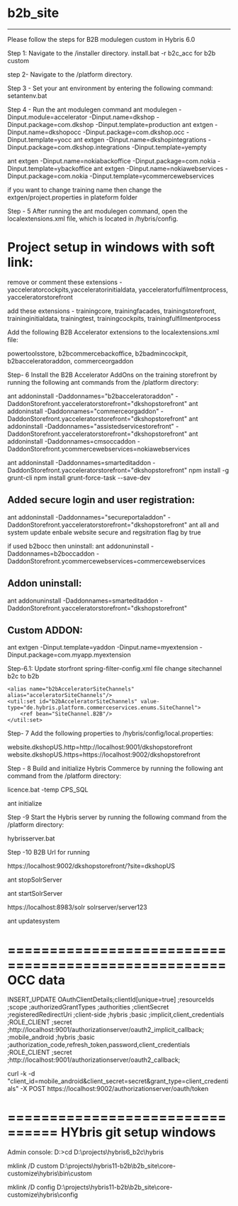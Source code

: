 # b2b_site
----------------
Please follow the steps for B2B modulegen custom in Hybris 6.0

Step 1: Navigate to the /installer directory. install.bat -r b2c_acc for b2b custom

step 2- Navigate to the /platform directory.

Step 3 - Set your ant environment by entering the following command: setantenv.bat

Step 4 - Run the ant modulegen command 
ant modulegen -Dinput.module=accelerator -Dinput.name=dkshop -Dinput.package=com.dkshop -Dinput.template=production
ant extgen -Dinput.name=dkshopocc -Dinput.package=com.dkshop.occ -Dinput.template=yocc
ant extgen -Dinput.name=dkshopintegrations -Dinput.package=com.dkshop.integrations -Dinput.template=yempty
          

ant extgen -Dinput.name=nokiabackoffice -Dinput.package=com.nokia -Dinput.template=ybackoffice
ant extgen -Dinput.name=nokiawebservices -Dinput.package=com.nokia -Dinput.template=ycommercewebservices


if you want to change training name then change the extgen/project.properties in plateform folder

Step - 5 After running the ant modulegen command, open the localextensions.xml file, which is located in /hybris/config.

Project setup in windows with soft link:
============================================


remove or comment these extensions -yacceleratorcockpits,yacceleratorinitialdata, yacceleratorfulfilmentprocess, yacceleratorstorefront

add these extensions - trainingcore, trainingfacades, trainingstorefront, traininginitialdata, trainingtest, trainingcockpits, trainingfulfilmentprocess

Add the following B2B Accelerator extensions to the localextensions.xml file: 

powertoolsstore, b2bcommercebackoffice, b2badmincockpit, b2bacceleratoraddon, commerceorgaddon

Step- 6 Install the B2B Accelerator AddOns on the training storefront by running the following ant commands from the /platform directory:

ant addoninstall -Daddonnames="b2bacceleratoraddon" -DaddonStorefront.yacceleratorstorefront="dkshopstorefront"
ant addoninstall -Daddonnames="commerceorgaddon" -DaddonStorefront.yacceleratorstorefront="dkshopstorefront"
ant addoninstall -Daddonnames="assistedservicestorefront" -DaddonStorefront.yacceleratorstorefront="dkshopstorefront"
ant addoninstall -Daddonnames=cmsoccaddon -DaddonStorefront.ycommercewebservices=nokiawebservices


ant addoninstall -Daddonnames=smarteditaddon -DaddonStorefront.yacceleratorstorefront="dkshopstorefront"
npm install -g grunt-cli
npm install grunt-force-task --save-dev


Added secure login and user registration:
-------------------------------------------
ant addoninstall -Daddonnames="secureportaladdon" -DaddonStorefront.yacceleratorstorefront="dkshopstorefront"
ant all and system update
enbale website secure and regsitration flag by true


if used b2bocc then uninstall:
ant addonuninstall -Daddonnames=b2boccaddon -DaddonStorefront.ycommercewebservices=commercewebservices


Addon uninstall:
---------------------
ant addonuninstall -Daddonnames=smarteditaddon -DaddonStorefront.yacceleratorstorefront="dkshopstorefront"


Custom ADDON:
-----------------
ant extgen -Dinput.template=yaddon -Dinput.name=myextension -Dinput.package=com.myapp.myextension


Step-6.1: Update storfront spring-filter-config.xml file change sitechannel b2c to b2b

	<alias name="b2bAcceleratorSiteChannels" alias="acceleratorSiteChannels"/>
	<util:set id="b2bAcceleratorSiteChannels" value-type="de.hybris.platform.commerceservices.enums.SiteChannel">
		<ref bean="SiteChannel.B2B"/>
	</util:set>


Step- 7 Add the following properties to /hybris/config/local.properties:

website.dkshopUS.http=http://localhost:9001/dkshopstorefront 
website.dkshopUS.https=https://localhost:9002/dkshopstorefront


Step - 8 Build and initialize Hybris Commerce by running the following ant command from the /platform directory:

licence.bat -temp CPS_SQL

ant initialize

Step -9 Start the Hybris server by running the following command from the /platform directory:

hybrisserver.bat

Step -10 B2B Url for running

https://localhost:9002/dkshopstorefront/?site=dkshopUS

ant stopSolrServer

ant startSolrServer

https://localhost:8983/solr
solrserver/server123

ant updatesystem

====================================================
OCC data
=======================
INSERT_UPDATE OAuthClientDetails;clientId[unique=true]    ;resourceIds       ;scope        ;authorizedGrantTypes                                            ;authorities             ;clientSecret    ;registeredRedirectUri
                                ;client-side              ;hybris            ;basic        ;implicit,client_credentials                                     ;ROLE_CLIENT             ;secret          ;http://localhost:9001/authorizationserver/oauth2_implicit_callback;
                                ;mobile_android           ;hybris            ;basic        ;authorization_code,refresh_token,password,client_credentials    ;ROLE_CLIENT             ;secret          ;http://localhost:9001/authorizationserver/oauth2_callback;


curl -k -d "client_id=mobile_android&client_secret=secret&grant_type=client_credentials" -X POST https://localhost:9002/authorizationserver/oauth/token

================================
HYbris git setup windows
==============================
Admin console:
D:\>cd D:\projects\hybris6_b2c\hybris

mklink /D custom D:\projects\hybris11-b2b\b2b_site\core-customize\hybris\bin\custom

mklink /D config D:\projects\hybris11-b2b\b2b_site\core-customize\hybris\config

